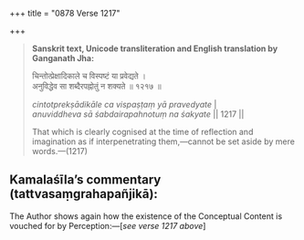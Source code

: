 +++
title = "0878 Verse 1217"

+++
> **Sanskrit text, Unicode transliteration and English translation by Ganganath Jha:** 
>
> चिन्तोत्प्रेक्षादिकाले च विस्पष्टं या प्रवेद्यते ।  
> अनुविद्धेव सा शब्दैरपह्नोतुं न शक्यते ॥ १२१७ ॥ 
>
> *cintotprekṣādikāle ca vispaṣṭaṃ yā pravedyate* \|  
> *anuviddheva sā śabdairapahnotuṃ na śakyate* \|\| 1217 \|\| 
>
> That which is clearly cognised at the time of reflection and imagination as if interpenetrating them,—cannot be set aside by mere words.—(1217)



## Kamalaśīla’s commentary (tattvasaṃgrahapañjikā):

The Author shows again how the existence of the Conceptual Content is vouched for by Perception:—[*see verse 1217 above*]


